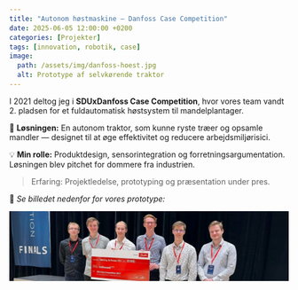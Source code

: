 ```yaml
---
title: "Autonom høstmaskine – Danfoss Case Competition"
date: 2025-06-05 12:00:00 +0200
categories: [Projekter]
tags: [innovation, robotik, case]
image:
  path: /assets/img/danfoss-hoest.jpg
  alt: Prototype af selvkørende traktor
---
```


I 2021 deltog jeg i **SDUxDanfoss Case Competition**, hvor vores team vandt 2. pladsen for et fuldautomatisk høstsystem til mandelplantager.

🚜 **Løsningen:** En autonom traktor, som kunne ryste træer og opsamle mandler — designet til at øge effektivitet og reducere arbejdsmiljørisici.

💡 **Min rolle:** Produktdesign, sensorintegration og forretningsargumentation. Løsningen blev pitchet for dommere fra industrien.

> Erfaring: Projektledelse, prototyping og præsentation under pres.

📸 *Se billedet nedenfor for vores prototype:*

![Prototype af traktor](/assets/img/danfoss-hoest.jpg)
